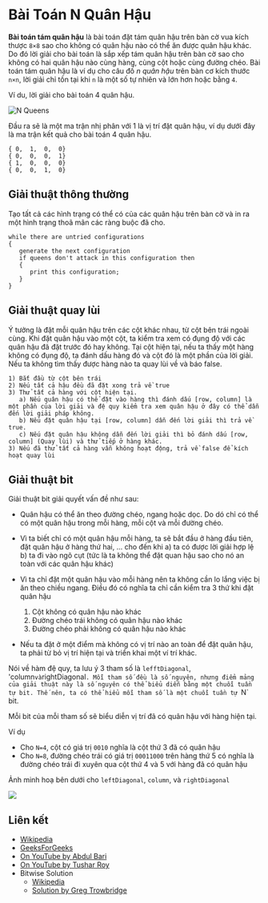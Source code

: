 # Bài Toán N Quân Hậu

**Bài toán tám quân hậu** là bài toán đặt tám quân hậu trên bàn cờ vua kích thược `8×8` sao cho không có quân hậu nào có thể ăn được quân hậu khác. Do đó lời giải cho bài toán là sắp xếp tám quân hậu trên bàn cờ sao cho không có hai quân hậu nào cùng hàng, cùng cột hoặc cùng đường chéo. Bài toán tám quân hậu là ví dụ cho câu đố *n quân hậu* trên bàn cơ kích thước `n×n`, lời giải chỉ tồn tại khi `n` là một số tự nhiên và lớn hơn hoặc bằng `4`.

Ví du, lời giải cho bài toán 4 quân hậu.

![N Queens](https://cdncontribute.geeksforgeeks.org/wp-content/uploads/N_Queen_Problem.jpg)

Đầu ra sẽ là một ma trận nhị phân với 1 là vị trí đặt quân hậu, ví dụ dưới đây là ma trận kết quả cho bài toán 4 quân hậu.

```
{ 0,  1,  0,  0}
{ 0,  0,  0,  1}
{ 1,  0,  0,  0}
{ 0,  0,  1,  0}
```

## Giải thuật thông thường

Tạo tất cả các hình trạng có thể có của các quân hậu trên bàn cờ và in ra một hình trạng thoã mãn các ràng buộc đã cho.

```
while there are untried configurations
{
   generate the next configuration
   if queens don't attack in this configuration then
   {
      print this configuration;
   }
}
```

## Giải thuật quay lùi

Ý tưởng là đặt mỗi quân hậu trên các cột khác nhau, từ cột bên trái ngoài cùng. Khi đặt quân hậu vào một cột, ta kiểm tra xem có đụng độ với các quân hậu đã đặt trước đó hay không. Tại cột hiện tại, nếu ta thấy một hàng không có đụng độ, ta đánh dấu hàng đó và cột đó là một phần của lời giải. Nếu ta không tìm thấy được hàng nào ta quay lùi về và báo false.

```
1) Bắt đầu từ cột bên trái
2) Nếu tất cả hậu đều đã đặt xong trả về true
3) Thử tất cả hàng với cột hiện tại. 
   a) Nếu quân hậu có thể đặt vào hàng thì đánh dấu [row, column] là một phần của lời giải và đệ quy kiểm tra xem quân hậu ở đây có thể dẫn đến lời giải pháp không.
   b) Nếu đặt quân hậu tại [row, column] dẫn đến lời giải thì trả về true.
   c) Nếu đặt quân hậu không dẫn đến lời giải thì bỏ đánh dấu [row, column] (Quay lùi) và thử tiếp ở hàng khác.
3) Nếu đã thử tất cả hàng vẫn không hoạt động, trả về false để kích hoạt quay lùi
```

## Giải thuật bit

Giải thuật bit giải quyết vấn đề như sau:

- Quân hậu có thể ăn theo đường chéo, ngang hoặc dọc. Do dó chỉ có thể có một quân hậu trong mỗi hàng, mỗi cột và mỗi đường chéo.

- Vì ta biết chỉ có một quân hậu mỗi hàng, ta sẽ bắt đầu ở hàng đầu tiên, đặt quân hậu ở hàng thứ hai, ... cho đến khi 
   a) ta có được lời giải hợp lệ
   b) ta đi vào ngõ cụt (tức là ta không thể đặt quan hậu sao cho nó an toàn với các quân hậu khác)

- Vì ta chỉ đặt một quân hậu vào mỗi hàng nên ta không cần lo lắng việc bị ăn theo chiều ngang. Điều đó có nghĩa ta chỉ cần kiểm tra 3 thứ khi đặt quân hậu
   1) Cột không có quân hậu nào khác
   2) Đường chéo trái không có quân hậu nào khác
   3) Đường chéo phải không có quân hậu nào khác

- Nếu ta đặt ở một điểm mà không có vị trí nào an toàn để đặt quân hậu, ta phải từ bỏ vị trí hiện tại và triển khai một ví trí khác.

Nói về hàm đệ quy, ta lưu ý 3 tham số là `lefftDiagonal`, 'column` và `rightDiagonal`. Mỗi tham số đều là số nguyên, nhưng điểm mảng của giải thuật này là số nguyên có thể biểu diễn bằng một chuỗi tuần tự bit. Thế nên, ta có thể hiểu mỗi tham số là một chuỗi tuần tự `N` bit.

Mỗi bit của mỗi tham số sẽ biểu diễn vị trí đã có quân hậu với hàng hiện tại.

Ví dụ
- Cho `N=4`, cột có giá trị `0010` nghĩa là cột thứ 3 đã có quân hậu
- Cho `N=8`, đường chéo trái có giá trị `00011000` trên hàng thứ 5 có nghĩa là đường chéo trái đi xuyên qua cột thứ 4 và 5 với hàng đã có quân hậu

Ảnh minh hoạ bên dưới cho `leftDiagonal`, `column`, và `rightDiagonal`

![](http://gregtrowbridge.com/content/images/2014/Jul/Screenshot-from-2014-06-17-19-46-20.png)

## Liên kết

- [Wikipedia](https://en.wikipedia.org/wiki/Eight_queens_puzzle)
- [GeeksForGeeks](https://www.geeksforgeeks.org/backtracking-set-3-n-queen-problem/)
- [On YouTube by Abdul Bari](https://www.youtube.com/watch?v=xFv_Hl4B83A&list=PLLXdhg_r2hKA7DPDsunoDZ-Z769jWn4R8)
- [On YouTube by Tushar Roy](https://www.youtube.com/watch?v=xouin83ebxE&list=PLLXdhg_r2hKA7DPDsunoDZ-Z769jWn4R8)
- Bitwise Solution
  - [Wikipedia](https://en.wikipedia.org/wiki/Eight_queens_puzzle)
  - [Solution by Greg Trowbridge](http://gregtrowbridge.com/a-bitwise-solution-to-the-n-queens-problem-in-javascript/)

